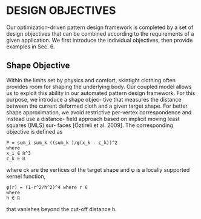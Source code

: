 # DESIGN OBJECTIVES
Our optimization-driven pattern design framework is completed by a set of design objectives that can be combined according to the requirements of a given application. We first introduce the individual objectives, then provide examples in Sec. 6.

## Shape Objective
Within the limits set by physics and comfort, skintight clothing often provides room for shaping the underlying body. Our coupled model allows us to exploit this ability in our automated pattern design framework. For this purpose, we introduce a shape objec- tive that measures the distance between the current deformed cloth and a given target shape. For better shape approximation, we avoid restrictive per-vertex correspondence and instead use a distance- field approach based on implicit moving least squares (IMLS) sur- faces [Öztireli et al. 2009]. The corresponding objective is defined as

``` iheartla(first)
P = sum_i sum_k ((sum_k )/φ(x_k - c_k))^2
where
x_i ∈ ℝ^3
c_k ∈ ℝ
```
where ck are the vertices of the target shape and φ is a locally supported kernel function,
``` iheartla(first)
φ(r) = (1-r^2/h^2)^4 where r ∈ 
where 
h ∈ ℝ
```
that vanishes beyond the cut-off distance h.




